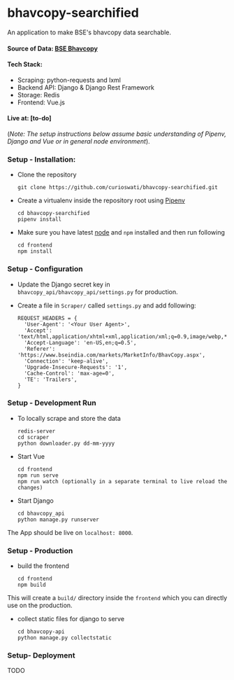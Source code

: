 # bhavcopy-searchified
An application to make BSE's bhavcopy data searchable.

#### Source of Data: [BSE Bhavcopy](https://www.bseindia.com/markets/MarketInfo/BhavCopy.aspx)

#### Tech Stack:   

   - Scraping: python-requests and lxml  
   - Backend API: Django & Django Rest Framework  
   - Storage: Redis  
   - Frontend: Vue.js  
   
#### Live at: [to-do]

(_Note: The setup instructions below assume basic understanding of Pipenv, Django and Vue or in general node environment_).
### Setup - Installation:

* Clone the repository    

      git clone https://github.com/curioswati/bhavcopy-searchified.git

* Create a virtualenv inside the repository root using [Pipenv](https://pipenv.pypa.io/en/latest/)    

      cd bhavcopy-searchified
      pipenv install

* Make sure you have latest [node](https://nodejs.org/en/) and `npm` installed and then run following    

      cd frontend
      npm install


### Setup - Configuration

* Update the Django secret key in `bhavcopy_api/bhavcopy_api/settings.py` for production.
* Create a file in `Scraper/` called `settings.py` and add following:   

      REQUEST_HEADERS = {
        'User-Agent': '<Your User Agent>',
        'Accept': 'text/html,application/xhtml+xml,application/xml;q=0.9,image/webp,*/*;q=0.8',
        'Accept-Language': 'en-US,en;q=0.5',
        'Referer': 'https://www.bseindia.com/markets/MarketInfo/BhavCopy.aspx',
        'Connection': 'keep-alive',
        'Upgrade-Insecure-Requests': '1',
        'Cache-Control': 'max-age=0',
        'TE': 'Trailers',
      }

### Setup - Development Run

* To locally scrape and store the data    

      redis-server
      cd scraper
      python downloader.py dd-mm-yyyy

* Start Vue   

      cd frontend
      npm run serve
      npm run watch (optionally in a separate terminal to live reload the changes)

* Start Django    

      cd bhavcopy_api
      python manage.py runserver

The App should be live on `localhost: 8000`.

### Setup - Production

* build the frontend

      cd frontend
      npm build

This will create a `build/` directory inside the `frontend` which you can directly use on the production.

* collect static files for django to serve    

      cd bhavcopy-api
      python manage.py collectstatic

### Setup- Deployment

TODO
